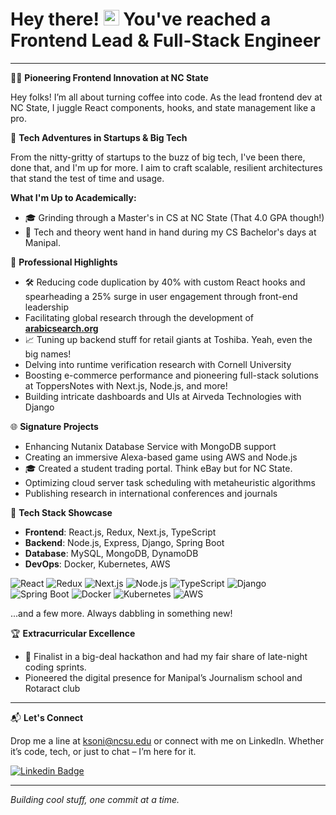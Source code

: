 # Hey there! <img src="https://media.giphy.com/media/hvRJCLFzcasrR4ia7z/giphy.gif" width="25px"> You've reached a Frontend Lead & Full-Stack Engineer

---

👨‍💻 **Pioneering Frontend Innovation at NC State**

Hey folks! I’m all about turning coffee into code. As the lead frontend dev at NC State, I juggle React components, hooks, and state management like a pro.

🚀 **Tech Adventures in Startups & Big Tech**

From the nitty-gritty of startups to the buzz of big tech, I've been there, done that, and I'm up for more. I aim to craft scalable, resilient architectures that stand the test of time and usage.

**What I'm Up to Academically:**

- 🎓 Grinding through a Master's in CS at NC State (That 4.0 GPA though!)
- 📖 Tech and theory went hand in hand during my CS Bachelor's days at Manipal.

💼 **Professional Highlights**

- 🛠️ Reducing code duplication by 40% with custom React hooks and spearheading a 25% surge in user engagement through front-end leadership
- Facilitating global research through the development of **[arabicsearch.org](#)**
- 📈 Tuning up backend stuff for retail giants at Toshiba. Yeah, even the big names!
- Delving into runtime verification research with Cornell University
- Boosting e-commerce performance and pioneering full-stack solutions at ToppersNotes with Next.js, Node.js, and more!
- Building intricate dashboards and UIs at Airveda Technologies with Django

🌐 **Signature Projects**

- Enhancing Nutanix Database Service with MongoDB support
- Creating an immersive Alexa-based game using AWS and Node.js
- 🎓 Created a student trading portal. Think eBay but for NC State.
- Optimizing cloud server task scheduling with metaheuristic algorithms
- Publishing research in international conferences and journals

🔧 **Tech Stack Showcase**

- **Frontend**: React.js, Redux, Next.js, TypeScript
- **Backend**: Node.js, Express, Django, Spring Boot
- **Database**: MySQL, MongoDB, DynamoDB
- **DevOps**: Docker, Kubernetes, AWS

![React](https://img.shields.io/badge/-React-61DAFB?style=flat&logo=react&logoColor=black)
![Redux](https://img.shields.io/badge/-Redux-764ABC?style=flat&logo=redux&logoColor=white)
![Next.js](https://img.shields.io/badge/-Next.js-black?style=flat&logo=nextdotjs&logoColor=white)
![Node.js](https://img.shields.io/badge/-Node.js-339933?style=flat&logo=nodedotjs&logoColor=white)
![TypeScript](https://img.shields.io/badge/-TypeScript-3178C6?style=flat&logo=typescript&logoColor=white)
![Django](https://img.shields.io/badge/-Django-092E20?style=flat&logo=django&logoColor=white)
![Spring Boot](https://img.shields.io/badge/-Spring_Boot-6DB33F?style=flat&logo=springboot&logoColor=white)
![Docker](https://img.shields.io/badge/-Docker-2496ED?style=flat&logo=docker&logoColor=white)
![Kubernetes](https://img.shields.io/badge/-Kubernetes-326CE5?style=flat&logo=kubernetes&logoColor=white)
![AWS](https://img.shields.io/badge/-AWS-232F3E?style=flat&logo=amazonaws&logoColor=white)

...and a few more. Always dabbling in something new!

🏆 **Extracurricular Excellence**

- 🏅 Finalist in a big-deal hackathon and had my fair share of late-night coding sprints.
- Pioneered the digital presence for Manipal’s Journalism school and Rotaract club

---

📬 **Let's Connect**

Drop me a line at ksoni@ncsu.edu or connect with me on LinkedIn. Whether it’s code, tech, or just to chat – I’m here for it.

[![Linkedin Badge](https://img.shields.io/badge/-kartikson1-blue?style=flat&logo=Linkedin&logoColor=white&link=https://www.linkedin.com/in/kartikson1/)](https://www.linkedin.com/in/kartikson1/)

---

_Building cool stuff, one commit at a time._
